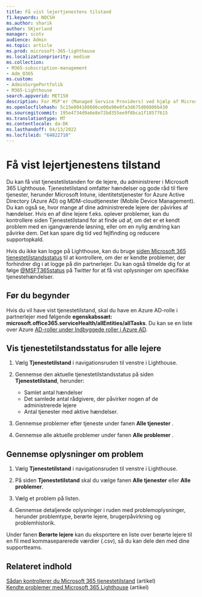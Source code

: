 ```yaml
---
title: Få vist lejertjenestens tilstand
f1.keywords: NOCSH
ms.author: sharik
author: SKjerland
manager: scotv
audience: Admin
ms.topic: article
ms.prod: microsoft-365-lighthouse
ms.localizationpriority: medium
ms.collection:
- M365-subscription-management
- Adm_O365
ms.custom:
- AdminSurgePortfolib
- M365-Lighthouse
search.appverid: MET150
description: For MSP'er (Managed Service Providers) ved hjælp af Microsoft 365 Lighthouse kan du få mere at vide om, hvordan du får vist tilstanden for lejertjenesten.
ms.openlocfilehash: 5c15e004108606ce00a90e0fa3d675d00806b430
ms.sourcegitcommit: 195e4734d9a6e8e72bd355ee9f8bca1f18577615
ms.translationtype: MT
ms.contentlocale: da-DK
ms.lasthandoff: 04/13/2022
ms.locfileid: "64822710"
---
```

# <a name="view-tenant-service-health"></a>Få vist lejertjenestens tilstand

Du kan få vist tjenestetilstanden for de lejere, du administrerer i Microsoft 365 Lighthouse. Tjenestetilstand omfatter hændelser og gode råd til flere tjenester, herunder Microsoft Intune, identitetstjenester for Azure Active Directory (Azure AD) og MDM-cloudtjenester (Mobile Device Management). Du kan også se, hvor mange af dine administrerede lejere der påvirkes af hændelser. Hvis en af dine lejere f.eks. oplever problemer, kan du kontrollere siden Tjenestetilstand for at finde ud af, om det er et kendt problem med en igangværende løsning, eller om en nylig ændring kan påvirke dem. Det kan spare dig tid ved fejlfinding og reducere supportopkald.

Hvis du ikke kan logge på Lighthouse, kan du bruge [siden Microsoft 365 tjenestetilstandsstatus](https://status.office365.com/) til at kontrollere, om der er kendte problemer, der forhindrer dig i at logge på din partnerlejer. Du kan også tilmelde dig for at følge [@MSFT365status](https://twitter.com/MSFT365Status) på Twitter for at få vist oplysninger om specifikke tjenestehændelser.

## <a name="before-you-begin"></a>Før du begynder

Hvis du vil have vist tjenestetilstand, skal du have en Azure AD-rolle i partnerlejer med følgende **egenskabssæt: microsoft.office365.serviceHealth/allEntities/allTasks**. Du kan se en liste over Azure [AD-roller under Indbyggede roller i Azure AD](/azure/active-directory/roles/permissions-reference).

## <a name="view-service-health-status-for-all-tenants"></a>Vis tjenestetilstandsstatus for alle lejere

1. Vælg **Tjenestetilstand** i navigationsruden til venstre i Lighthouse.

2. Gennemse den aktuelle tjenestetilstandsstatus på siden **Tjenestetilstand**, herunder:

   - Samlet antal hændelser
   - Det samlede antal rådgivere, der påvirker nogen af de administrerede lejere
   - Antal tjenester med aktive hændelser.

3. Gennemse problemer efter tjeneste under fanen **Alle tjenester** .

4. Gennemse alle aktuelle problemer under fanen **Alle problemer** .

## <a name="review-issue-details"></a>Gennemse oplysninger om problem

1. Vælg **Tjenestetilstand** i navigationsruden til venstre i Lighthouse.

2. På siden **Tjenestetilstand** skal du vælge fanen **Alle tjenester** eller **Alle problemer**.

3. Vælg et problem på listen.

4. Gennemse detaljerede oplysninger i ruden med problemoplysninger, herunder problemtype, berørte lejere, brugerpåvirkning og problemhistorik.

Under fanen **Berørte lejere** kan du eksportere en liste over berørte lejere til en fil med kommaseparerede værdier (.csv), så du kan dele den med dine supportteams.

## <a name="related-content"></a>Relateret indhold

[Sådan kontrollerer du Microsoft 365 tjenestetilstand](/microsoft-365/enterprise/view-service-health) (artikel)\
[Kendte problemer med Microsoft 365 Lighthouse](m365-lighthouse-known-issues.md) (artikel)
